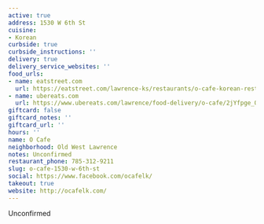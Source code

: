 ```yaml
---
active: true
address: 1530 W 6th St
cuisine:
- Korean
curbside: true
curbside_instructions: ''
delivery: true
delivery_service_websites: ''
food_urls:
- name: eatstreet.com
  url: https://eatstreet.com/lawrence-ks/restaurants/o-cafe-korean-restaurant
- name: ubereats.com
  url: https://www.ubereats.com/lawrence/food-delivery/o-cafe/2jYfpge_Q3KHWBolkq_3UA
giftcard: false
giftcard_notes: ''
giftcard_url: ''
hours: ''
name: O Cafe
neighborhood: Old West Lawrence
notes: Unconfirmed
restaurant_phone: 785-312-9211
slug: o-cafe-1530-w-6th-st
social: https://www.facebook.com/ocafelk/
takeout: true
website: http://ocafelk.com/
---
```


Unconfirmed